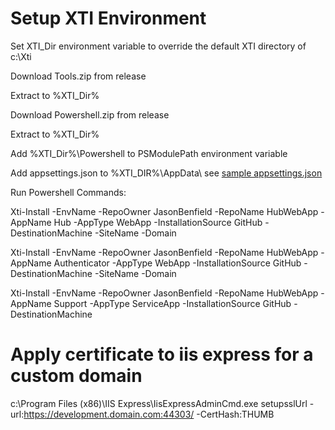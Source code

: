 # Setup XTI Environment
Set XTI_Dir environment variable to override the default XTI directory of c:\\Xti

Download Tools.zip from release

Extract to %XTI_Dir%

Download Powershell.zip from release

Extract to %XTI_Dir%

Add %XTI_Dir%\\Powershell to PSModulePath environment variable

Add appsettings.json to %XTI_DIR%\\AppData\\<EnvironmentName> see [sample appsettings.json](sample.appsettings.json)

Run Powershell Commands:

Xti-Install -EnvName <EnvironmentName> -RepoOwner JasonBenfield -RepoName HubWebApp -AppName Hub -AppType WebApp -InstallationSource GitHub -DestinationMachine <MachineName> -SiteName <SiteName> -Domain <Domain>

Xti-Install -EnvName <EnvironmentName> -RepoOwner JasonBenfield -RepoName HubWebApp -AppName Authenticator -AppType WebApp -InstallationSource GitHub -DestinationMachine <MachineName> -SiteName <SiteName> -Domain <Domain>

Xti-Install -EnvName <EnvironmentName> -RepoOwner JasonBenfield -RepoName HubWebApp -AppName Support -AppType ServiceApp -InstallationSource GitHub -DestinationMachine <MachineName>

# Apply certificate to iis express for a custom domain
c:\\Program Files (x86)\\IIS Express\\IisExpressAdminCmd.exe setupsslUrl -url:https://development.domain.com:44303/ -CertHash:THUMB